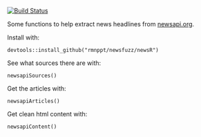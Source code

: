 [![Build Status](https://travis-ci.org/rmnppt/newsR.svg?branch=master)](https://travis-ci.org/rmnppt/newsR)

Some functions to help extract news headlines from [newsapi.org](newsapi.org).

Install with:

    devtools::install_github("rmnppt/newsfuzz/newsR")

See what sources there are with:

    newsapiSources()

Get the articles with:

    newsapiArticles()

Get clean html content with:

    newsapiContent()

